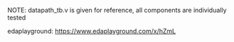 NOTE: datapath_tb.v is given for reference, all components are individually tested

edaplayground: https://www.edaplayground.com/x/hZmL
